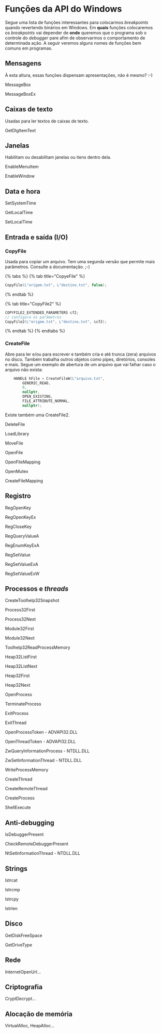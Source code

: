 # Funções da API do Windows

Segue uma lista de funções interessantes para colocarmos _breakpoints_ quando revertendo binários em Windows. Em **quais** funções colocaremos os _breakpoints_ vai depender de **onde** queremos que o programa sob o controle do _debugger_ pare afim de observarmos o comportamento de determinada ação. A seguir veremos alguns nomes de funções bem comuns em programas.

## Mensagens

À esta altura, essas funções dispensam apresentações, não é mesmo? :-\)

MessageBox

MessageBoxEx

## Caixas de texto

Usadas para ler textos de caixas de texto.

GetDlgItemText

## Janelas

Habilitam ou desabilitam janelas ou itens dentro dela.

EnableMenuItem

EnableWindow

## Data e hora

SetSystemTime

GetLocalTime

SetLocalTime

## Entrada e saída \(I/O\)

### CopyFile

Usada para copiar um arquivo. Tem uma segunda versão que permite mais parâmetros. Consulte a documentação. ;-\)

{% tabs %}
{% tab title="CopyeFile" %}
```cpp
CopyFile(L"origem.txt", L"destino.txt", false);
```
{% endtab %}

{% tab title="CopyFile2" %}
```cpp
COPYFILE2_EXTENDED_PARAMETERS cf2;
// configura os parâmetros
CopyFile2(L"origem.txt", L"destino.txt", &cf2);
```
{% endtab %}
{% endtabs %}

### CreateFile

Abre para ler e/ou para escrever e também cria e até trunca \(zera\) arquivos no disco. Também trabalha outros objetos como pipes, diretórios, consoles e mais. Segue um exemplo de abertura de um arquivo que vai falhar caso o arquivo não exista:

```cpp
	HANDLE hFile = CreateFileW(L"arquivo.txt",
		GENERIC_READ,
		0,
		nullptr,
		OPEN_EXISTING,
		FILE_ATTRIBUTE_NORMAL,
		nullptr);
```

Existe também uma CreateFile2.

DeleteFile

LoadLibrary

MoveFile

OpenFile

OpenFileMapping

OpenMutex

CreateFileMapping

## Registro

RegOpenKey

RegOpenKeyEx

RegCloseKey

RegQueryValueA

RegEnumKeyExA

RegSetValue

RegSetValueExA

RegSetValueExW

## Processos e _threads_

CreateToolhelp32Snapshot

Process32First

Process32Next

Module32First

Module32Next

Toolhelp32ReadProcessMemory

Heap32ListFirst

Heap32ListNext

Heap32First

Heap32Next

OpenProcess

TerminateProcess

ExitProcess

ExitThread

OpenProcessToken - ADVAPI32.DLL

OpenThreadToken - ADVAPI32.DLL

ZwQueryInformationProcess - NTDLL.DLL

ZwSetInformationThread - NTDLL.DLL

WriteProcessMemory

CreateThread

CreateRemoteThread

CreateProcess

ShellExecute

## Anti-debugging

IsDebuggerPresent

CheckRemoteDebuggerPresent

NtSetInformationThread - NTDLL.DLL

## Strings

lstrcat

lstrcmp

lstrcpy

lstrlen

## Disco

GetDiskFreeSpace

GetDriveType

## Rede

InternetOpenUrl...

## Criptografia

CryptDecrypt...

## Alocação de memória

VirtualAlloc, HeapAlloc...


